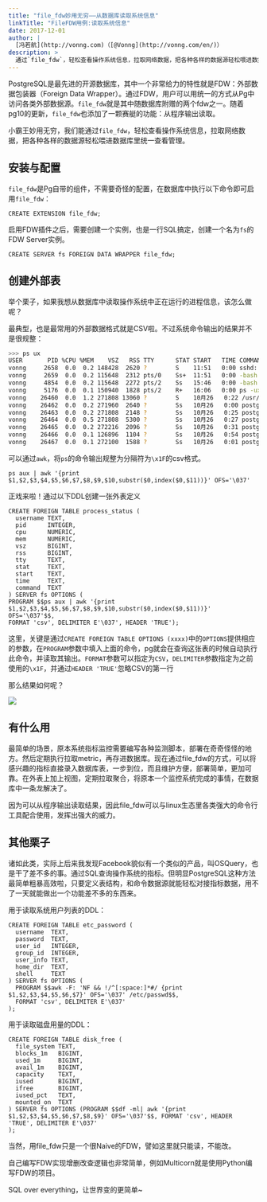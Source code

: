 ```yaml
---
title: "file_fdw妙用无穷——从数据库读取系统信息"
linkTitle: "FileFDW用例:读取系统信息"
date: 2017-12-01
author: |
  [冯若航](http://vonng.com)（[@Vonng](http://vonng.com/en/)）
description: >
  通过`file_fdw`，轻松查看操作系统信息，拉取网络数据，把各种各样的数据源轻松喂进数据库里统一查看管理。
---
```


PostgreSQL是最先进的开源数据库，其中一个非常给力的特性就是FDW：外部数据包装器（Foreign Data Wrapper）。通过FDW，用户可以用统一的方式从Pg中访问各类外部数据源。`file_fdw`就是其中随数据库附赠的两个fdw之一。随着pg10的更新，`file_fdw`也添加了一颗赛艇的功能：从程序输出读取。

小霸王妙用无穷，我们能通过`file_fdw`，轻松查看操作系统信息，拉取网络数据，把各种各样的数据源轻松喂进数据库里统一查看管理。



## 安装与配置

`file_fdw`是Pg自带的组件，不需要奇怪的配置，在数据库中执行以下命令即可启用`file_fdw`：

```plsql
CREATE EXTENSION file_fdw;
```

启用FDW插件之后，需要创建一个实例，也是一行SQL搞定，创建一个名为`fs`的FDW Server实例。

```plsql
CREATE SERVER fs FOREIGN DATA WRAPPER file_fdw;
```



## 创建外部表

举个栗子，如果我想从数据库中读取操作系统中正在运行的进程信息，该怎么做呢？

最典型，也是最常用的外部数据格式就是CSV啦。不过系统命令输出的结果并不是很规整：

```bash
>>> ps ux
USER       PID %CPU %MEM    VSZ   RSS TTY      STAT START   TIME COMMAND
vonng     2658  0.0  0.2 148428  2620 ?        S    11:51   0:00 sshd: vonng@pts/0,pts/2
vonng     2659  0.0  0.2 115648  2312 pts/0    Ss+  11:51   0:00 -bash
vonng     4854  0.0  0.2 115648  2272 pts/2    Ss   15:46   0:00 -bash
vonng     5176  0.0  0.1 150940  1828 pts/2    R+   16:06   0:00 ps -ux
vonng    26460  0.0  1.2 271808 13060 ?        S    10月26   0:22 /usr/local/pgsql/bin/postgres
vonng    26462  0.0  0.2 271960  2640 ?        Ss   10月26   0:00 postgres: checkpointer process
vonng    26463  0.0  0.2 271808  2148 ?        Ss   10月26   0:25 postgres: writer process
vonng    26464  0.0  0.5 271808  5300 ?        Ss   10月26   0:27 postgres: wal writer process
vonng    26465  0.0  0.2 272216  2096 ?        Ss   10月26   0:31 postgres: autovacuum launcher process
vonng    26466  0.0  0.1 126896  1104 ?        Ss   10月26   0:54 postgres: stats collector process
vonng    26467  0.0  0.1 272100  1588 ?        Ss   10月26   0:01 postgres: bgworker: logical replication launcher

```

可以通过`awk`，将`ps`的命令输出规整为分隔符为`\x1F`的csv格式。

```
ps aux | awk '{print $1,$2,$3,$4,$5,$6,$7,$8,$9,$10,substr($0,index($0,$11))}' OFS='\037'
```

正戏来啦！通过以下DDL创建一张外表定义

```plsql
CREATE FOREIGN TABLE process_status (
  username TEXT,
  pid      INTEGER,
  cpu      NUMERIC,
  mem      NUMERIC,
  vsz      BIGINT,
  rss      BIGINT,
  tty      TEXT,
  stat     TEXT,
  start    TEXT,
  time     TEXT,
  command  TEXT
) SERVER fs OPTIONS (
PROGRAM $$ps aux | awk '{print $1,$2,$3,$4,$5,$6,$7,$8,$9,$10,substr($0,index($0,$11))}' OFS='\037'$$,
FORMAT 'csv', DELIMITER E'\037', HEADER 'TRUE');
```

这里，关键是通过`CREATE FOREIGN TABLE OPTIONS (xxxx)`中的`OPTIONS`提供相应的参数，在`PROGRAM`参数中填入上面的命令，pg就会在查询这张表的时候自动执行此命令，并读取其输出。`FORMAT`参数可以指定为`CSV`，`DELIMITER`参数指定为之前使用的`\x1F`，并通过`HEADER 'TRUE'`忽略CSV的第一行



那么结果如何呢？

![](/img/blog/file_fdw.png)



## 有什么用

最简单的场景，原本系统指标监控需要编写各种监测脚本，部署在奇奇怪怪的地方。然后定期执行拉取metric，再存进数据库。现在通过file_fdw的方式，可以将感兴趣的指标直接录入数据库表，一步到位，而且维护方便，部署简单，更加可靠。在外表上加上视图，定期拉取聚合，将原本一个监控系统完成的事情，在数据库中一条龙解决了。

因为可以从程序输出读取结果，因此file_fdw可以与linux生态里各类强大的命令行工具配合使用，发挥出强大的威力。



## 其他栗子

诸如此类，实际上后来我发现Facebook貌似有一个类似的产品，叫OSQuery，也是干了差不多的事。通过SQL查询操作系统的指标。但明显PostgreSQL这种方法最简单粗暴高效啦，只要定义表结构，和命令数据源就能轻松对接指标数据，用不了一天就能做出一个功能差不多的东西来。

用于读取系统用户列表的DDL：

```plsql
CREATE FOREIGN TABLE etc_password (
  username  TEXT,
  password  TEXT,
  user_id   INTEGER,
  group_id  INTEGER,
  user_info TEXT,
  home_dir  TEXT,
  shell     TEXT
) SERVER fs OPTIONS (
  PROGRAM $$awk -F: 'NF && !/^[:space:]*#/ {print $1,$2,$3,$4,$5,$6,$7}' OFS='\037' /etc/passwd$$, 
  FORMAT 'csv', DELIMITER E'\037'
);
```

用于读取磁盘用量的DDL：

```plsql
CREATE FOREIGN TABLE disk_free (
  file_system TEXT,
  blocks_1m   BIGINT,
  used_1m     BIGINT,
  avail_1m    BIGINT,
  capacity    TEXT,
  iused       BIGINT,
  ifree       BIGINT,
  iused_pct   TEXT,
  mounted_on  TEXT
) SERVER fs OPTIONS (PROGRAM $$df -ml| awk '{print $1,$2,$3,$4,$5,$6,$7,$8,$9}' OFS='\037'$$, FORMAT 'csv', HEADER 'TRUE', DELIMITER E'\037'
);
```

当然，用file_fdw只是一个很Naive的FDW，譬如这里就只能读，不能改。

自己编写FDW实现增删改查逻辑也非常简单，例如Multicorn就是使用Python编写FDW的项目。

SQL over everything，让世界变的更简单~